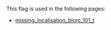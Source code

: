 This flag is used in the following pages:
 - [missing_localisation_blorc_101_t](../events/missing_localisation_blorc_101_t.md)

